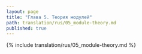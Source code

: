 ```yaml
---
layout: page
title: "Глава 5. Теория модулей"
path: translation/rus/05_module-theory.md
published: true
---
```


{% include translation/rus/05_module-theory.md %}
